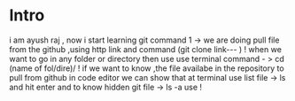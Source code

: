 # Intro
i am ayush raj , now i start learning git command 
1 -> we are doing pull file from the github ,using http link and command (git clone link--- ) !
when we want to go in any folder or directory then use use terminal command - > cd (name of fol/dire)/ !
if we want to know ,the file availabe in the repository to pull from github in code editor we can show that at terminal use list file -> ls and hit enter and to know hidden git file -> ls -a use !
